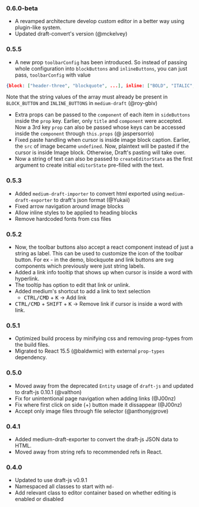 ### 0.6.0-beta

- A revamped architecture develop custom editor in a better way using plugin-like system.
- Updated draft-convert's version (@mckelvey)

### 0.5.5

- A new prop `toolbarConfig` has been introduced. So instead of passing whole configuration into `blockButtons` and `inlineButtons`, you can just pass, `toolbarConfig` with value
```json
{block: ["header-three", "blockquote", ...], inline: ["BOLD", "ITALIC", "UNDERLINE", "hyperlink"]}
```
Note that the string values of the array must already be present in `BLOCK_BUTTON` and `INLINE_BUTTONS` in `medium-draft` (@roy-gbiv)

- Extra props can be passed to the `component` of each item in `sideButtons` inside the `prop` key. Earlier, only `title` and `component` were accepted. Now a 3rd key `prop` can also be passed whose keys can be accessed inside the `component` through `this.props` (@ jaspersorrio)
- Fixed paste handling when cursor is inside image block caption. Earlier, the `src` of image became `undefined`. Now, plaintext will be pasted if the cursor is inside Image block. Otherwise, Draft's pasting will take over.
- Now a string of text can also be passed to `createEditorState` as the first argument to create initial `editorState` pre-filled with the text.

### 0.5.3

- Added `medium-draft-importer` to convert html exported using `medium-draft-exporter` to draft's json format (@Yukaii)
- Fixed arrow navigation around image blocks
- Allow inline styles to be applied to heading blocks
- Remove hardcoded fonts from css files

### 0.5.2

- Now, the toolbar buttons also accept a react component instead of just a string as label.
  This can be used to customize the icon of the toolbar button. For ex - in the
  demo, blockquote and link buttons are svg components which previously were
  just string labels.
- Added a link info tooltip that shows up when cursor is inside a word with hyperlink.
- The tooltip has option to edit that link or unlink.
- Added medium's shortcut to add a link to text selection
    - <kbd>CTRL/CMD</kbd> + <kbd>K</kbd> -> Add link
- <kbd>CTRL/CMD</kbd> + <kbd>SHIFT</kbd> + <kbd>K</kbd> -> Remove link if cursor is inside a word with link.

### 0.5.1

- Optimized build process by minifying css and removing prop-types from the build files.
- Migrated to React 15.5 (@baldwmic) with external `prop-types` dependency.

### 0.5.0

- Moved away from the deprecated `Entity` usage of `draft-js` and updated to draft-js 0.10.1 (@valthon)
- Fix for unintentional page navigation when adding links (@J00nz)
- Fix where first click on side (+) button made it dissappear (@J00nz)
- Accept only image files through file selector (@anthonyjgrove)

### 0.4.1

- Added medium-draft-exporter to convert the draft-js JSON data to HTML.
- Moved away from string refs to recommended refs in React.

### 0.4.0

- Updated to use draft-js v0.9.1
- Namespaced all classes to start with `md-`
- Add relevant class to editor container based on whether editing is enabled or disabled
